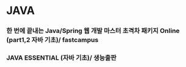 # JAVA
### 한 번에 끝내는 Java/Spring 웹 개발 마스터 초격차 패키지 Online (part1,2 자바 기초)/ fastcampus
### JAVA ESSENTIAL (자바 기초)/ 생능출판
